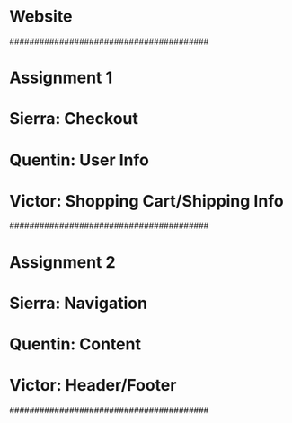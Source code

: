 # Website
########################################
#              Assignment 1
# Sierra: Checkout
# Quentin: User Info
# Victor: Shopping Cart/Shipping Info
########################################
#              Assignment 2
# Sierra: Navigation
# Quentin: Content
# Victor: Header/Footer
########################################

